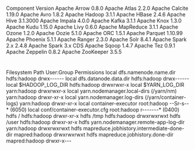 #
#
#
Component	            Version
Apache Arrow	    0.8.0
Apache Atlas	    2.2.0
Apache Calcite	    1.19.0
Apache Avro	        1.8.2
Apache Hadoop 	    3.1.1
Apache HBase	    2.4.6
Apache Hive	        3.1.3000
Apache Impala	    4.0.0
Apache Kafka	    3.1.1
Apache Knox	        1.3.0
Apache Kudu	        1.15.0
Apache Livy	        0.6.0
Apache MapReduce	3.1.1
Apache Ozone	    1.2.0
Apache Oozie	    5.1.0
Apache ORC	        1.5.1
Apache Parquet	    1.10.99
Apache Phoenix	    5.1.1
Apache Ranger	    2.3.0
Apache Solr	        8.4.1
Apache Spark 2.x	2.4.8
Apache Spark 3.x	CDS
Apache Sqoop	    1.4.7
Apache Tez	        0.9.1
Apache Zeppelin	    0.8.2
Apache ZooKeeper	3.5.5

#
#
#
Filesystem	Path						                                User:Group	  Permissions
local		dfs.namenode.name.dir				                        hdfs:hadoop	    drwx------
local		dfs.datanode.data.dir				                        hdfs:hadoop	    drwx------
local		$HADOOP_LOG_DIR					                            hdfs:hadoop	    drwxrwxr-x
local		$YARN_LOG_DIR					                            yarn:hadoop	    drwxrwxr-x
local		yarn.nodemanager.local-dirs (/yarn/nm)		                yarn:hadoop	    drwxr-xr-x
local		yarn.nodemanager.log-dirs (/yarn/container-logs)			yarn:hadoop	    drwxr-xr-x
local		container-executor				                            root:hadoop	    --Sr-s--* (6050)
local		conf/container-executor.cfg			                        root:hadoop	    r-------* (0400)
hdfs		/						                                    hdfs:hadoop	    drwxr-xr-x
hdfs		/tmp						                                hdfs:hadoop	    drwxrwxrwxt
hdfs		/user						                                hdfs:hadoop	    drwxr-xr-x
hdfs		yarn.nodemanager.remote-app-log-dir		                    yarn:hadoop	    drwxrwxrwxt
hdfs		mapreduce.jobhistory.intermediate-done-dir	                mapred:hadoop	drwxrwxrwxt
hdfs		mapreduce.jobhistory.done-dir			                    mapred:hadoop	drwxr-x---
